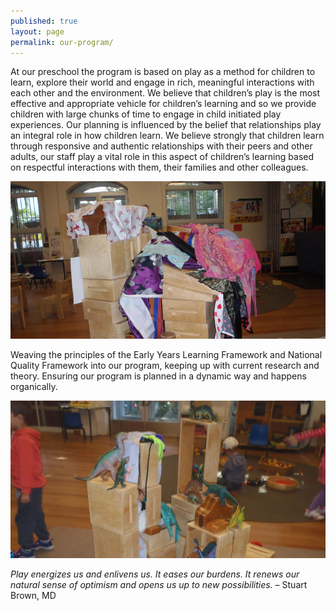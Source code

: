 ```yaml
---
published: true
layout: page
permalink: our-program/
---
```

 
At our preschool the program is based on play as a method for children to learn, explore their world 
and engage in rich, meaningful interactions with each other and the environment. We believe that 
children’s play is the most effective and appropriate vehicle for children’s learning and so we provide 
children with large chunks of time to engage in child initiated play experiences. Our planning is 
influenced by the belief that relationships play an integral role in how children learn. We believe 
strongly that children learn through responsive and authentic relationships with their peers and other 
adults, our staff play a vital role in this aspect of children’s learning based on respectful interactions 
with them, their families and other colleagues.

![Stack of boxes to play with](/img/stack-of-boxes.jpg)

Weaving the principles of the Early Years Learning Framework and National Quality Framework into 
our program, keeping up with current research and theory. Ensuring our program is planned in a 
dynamic way and happens organically.

![Blocks to play with](/img/play.jpg)

*Play energizes us and enlivens us. It eases our burdens. It renews our natural sense of optimism and 
opens us up to new possibilities.* – Stuart Brown, MD

 